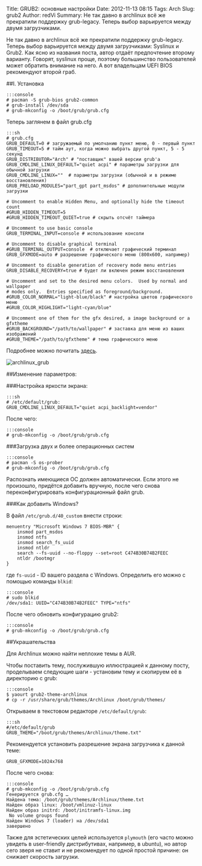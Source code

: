 Title: GRUB2: основные настройки
Date: 2012-11-13 08:15
Tags: Arch
Slug: grub2
Author: redVi
Summary: Не так давно в archlinux всё же прекратили поддержку grub-legacy. Теперь выбор варьируется между двумя загрузчиками.

Не так давно в archlinux всё же прекратили поддержку grub-legacy. Теперь выбор варьируется между двумя загрузчиками: Syslinux и Grub2. Как ясно из названия поста, автор отдаёт предпочтение второму варианту. Говорят, syslinux проще, поэтому большинство пользователей может обратить внимание на него.  А вот владельцам UEFI BIOS рекомендуют второй граб.


##I. Установка

    :::console
    # pacman -S grub-bios grub2-common
    # grub-install /dev/sda
    # grub-mkconfig -o /boot/grub/grub.cfg

Теперь заглянем в файл grub.cfg

    :::sh
    # grub.cfg
    GRUB_DEFAULT=0 # загружаемый по умолчанию пункт меню, 0 - первый пункт
    GRUB_TIMEOUT=5 # тайм аут, когда можно выбрать другой пункт, 5 - 5 секунд
    GRUB_DISTRIBUTOR="Arch" # "поставщик" вашей версии grub'а
    GRUB_CMDLINE_LINUX_DEFAULT="quiet acpi" # параметры загрузки для обычной загрузки
    GRUB_CMDLINE_LINUX=""  # параметры загрузки (обычной и в режиме восстановления)
    GRUB_PRELOAD_MODULES="part_gpt part_msdos" # дополнительные модули загрузки

    # Uncomment to enable Hidden Menu, and optionally hide the timeout count
    #GRUB_HIDDEN_TIMEOUT=5
    #GRUB_HIDDEN_TIMEOUT_QUIET=true # скрыть отсчёт таймера

    # Uncomment to use basic console
    GRUB_TERMINAL_INPUT=console # использование консоли

    # Uncomment to disable graphical terminal
    #GRUB_TERMINAL_OUTPUT=console  # отключает графический терминал
    GRUB_GFXMODE=auto # разрешение графического меню (800х600, например)

    # Uncomment to disable generation of recovery mode menu entries
    GRUB_DISABLE_RECOVERY=true # будет ли включен режим восстановления

    # Uncomment and set to the desired menu colors.  Used by normal and wallpaper
    # modes only.  Entries specified as foreground/background.
    #GRUB_COLOR_NORMAL="light-blue/black" # настройка цветов графического меню
    #GRUB_COLOR_HIGHLIGHT="light-cyan/blue"

    # Uncomment one of them for the gfx desired, a image background or a gfxtheme
    #GRUB_BACKGROUND="/path/to/wallpaper" # заставка для меню из ваших изображений
    #GRUB_THEME="/path/to/gfxtheme" # тема графического меню

Подробнее можно почитать [здесь](http://ru.wikibooks.org/wiki/Grub_2).

![archlinux_grub](http://3.bp.blogspot.com/-_zu4gaDD3Zg/UHANztmprSI/AAAAAAAABwI/IyoemkBRr4A/s1600/Archl_Grub2.png "archlinux_grub")

##Изменение параметров:

###Настройка яркости экрана:

    :::sh
    # /etc/default/grub:
    GRUB_CMDLINE_LINUX_DEFAULT="quiet acpi_backlight=vendor"

После чего:

    :::console
    # grub-mkconfig -o /boot/grub/grub.cfg


###Загрузка двух и более операционных систем

    :::console
    # pacman -S os-prober
    # grub-mkconfig -o /boot/grub/grub.cfg

Распознать имеющиеся ОС должен автоматически. Если этого не произошло, придётся
добавить вручную, после чего снова переконфигурировать конфигурационный файл
grub.

###Как добавить Windows?

В файл `/etc/grub.d/40_custom` внести строки:

    menuentry "Microsoft Windows 7 BIOS-MBR" {
        insmod part_msdos
        insmod ntfs
        insmod search_fs_uuid
        insmod ntldr
        search --fs-uuid --no-floppy --set=root C474B30B74B2FEEC
        ntldr /bootmgr
    }


где `fs-uuid` - ID вашего раздела с Windows. Определить его можно с помощью команды `blkid`:

    :::console
    # sudo blkid
    /dev/sda1: UUID="C474B30B74B2FEEC" TYPE="ntfs"

После чего обновить конфигурацию grub2:

    :::console
    # grub-mkconfig -o /boot/grub/grub.cfg

##Украшательства

Для Archlinux можно найти неплохие темы в AUR.

Чтобы поставить тему, послужившую иллюстрацией к данному посту, проделываем следующие шаги - установим тему и скопируем её в директорию с grub:

    :::console
    $ yaourt grub2-theme-archlinux
    # cp -r /usr/share/grub/themes/Archlinux /boot/grub/themes/

Открываем в текстовом редакторе `/etc/default/grub`:

    :::sh
    #/etc/default/grub
    GRUB_THEME="/boot/grub/themes/Archlinux/theme.txt"

Рекомендуется установить разрешение экрана загрузчика к данной теме:

    GRUB_GFXMODE=1024x768

После чего снова:

    :::console
    # grub-mkconfig -o /boot/grub/grub.cfg
    Генерируется grub.cfg …
    Найдена тема: /boot/grub/themes/Archlinux/theme.txt
    Найден образ linux: /boot/vmlinuz-linux
    Найден образ initrd: /boot/initramfs-linux.img
     No volume groups found
    Найден Windows 7 (loader) на /dev/sda1
    завершено



Также для эстетических целей используется `plymouth` (его часто можно увидеть в user-friendly дистрибутивах, например, в ubuntu), но автор сего зверя не ставит и не рекомендует по одной простой причине: он снижает скорость загрузки.
